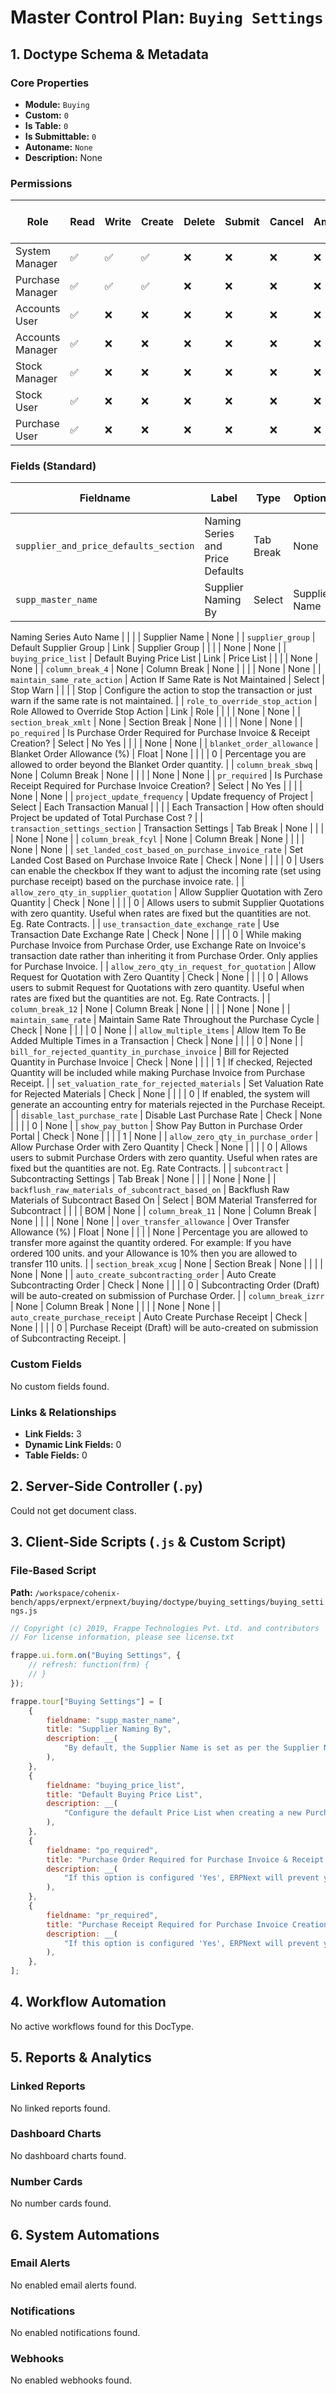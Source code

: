# Master Control Plan: `Buying Settings`

## 1. Doctype Schema & Metadata

### Core Properties
- **Module:** `Buying`
- **Custom:** `0`
- **Is Table:** `0`
- **Is Submittable:** `0`
- **Autoname:** `None`
- **Description:** None

### Permissions
| Role | Read | Write | Create | Delete | Submit | Cancel | Amend | Report | Import | Export | Print | Email | Share | Set User Perms |
|---|---|---|---|---|---|---|---|---|---|---|---|---|---|---|
| System Manager | ✅ | ✅ | ✅ | ❌ | ❌ | ❌ | ❌ | ❌ | ❌ | ❌ | ✅ | ✅ | ✅ | ❌ |
| Purchase Manager | ✅ | ✅ | ✅ | ❌ | ❌ | ❌ | ❌ | ❌ | ❌ | ✅ | ✅ | ✅ | ✅ | ❌ |
| Accounts User | ✅ | ❌ | ❌ | ❌ | ❌ | ❌ | ❌ | ❌ | ❌ | ❌ | ❌ | ❌ | ❌ | ❌ |
| Accounts Manager | ✅ | ❌ | ❌ | ❌ | ❌ | ❌ | ❌ | ❌ | ❌ | ❌ | ❌ | ❌ | ❌ | ❌ |
| Stock Manager | ✅ | ❌ | ❌ | ❌ | ❌ | ❌ | ❌ | ❌ | ❌ | ❌ | ❌ | ❌ | ❌ | ❌ |
| Stock User | ✅ | ❌ | ❌ | ❌ | ❌ | ❌ | ❌ | ❌ | ❌ | ❌ | ❌ | ❌ | ❌ | ❌ |
| Purchase User | ✅ | ❌ | ❌ | ❌ | ❌ | ❌ | ❌ | ❌ | ❌ | ❌ | ❌ | ❌ | ❌ | ❌ |


### Fields (Standard)
| Fieldname | Label | Type | Options | Required | Hidden | Read Only | Default | Description |
|---|---|---|---|---|---|---|---|---|
| `supplier_and_price_defaults_section` | Naming Series and Price Defaults | Tab Break | None |  |  |  | None | None |
| `supp_master_name` | Supplier Naming By | Select | Supplier Name
Naming Series
Auto Name |  |  |  | Supplier Name | None |
| `supplier_group` | Default Supplier Group | Link | Supplier Group |  |  |  | None | None |
| `buying_price_list` | Default Buying Price List | Link | Price List |  |  |  | None | None |
| `column_break_4` | None | Column Break | None |  |  |  | None | None |
| `maintain_same_rate_action` | Action If Same Rate is Not Maintained | Select | Stop
Warn |  |  |  | Stop | Configure the action to stop the transaction or just warn if the same rate is not maintained. |
| `role_to_override_stop_action` | Role Allowed to Override Stop Action | Link | Role |  |  |  | None | None |
| `section_break_xmlt` | None | Section Break | None |  |  |  | None | None |
| `po_required` | Is Purchase Order Required for Purchase Invoice & Receipt Creation? | Select | No
Yes |  |  |  | None | None |
| `blanket_order_allowance` | Blanket Order Allowance (%) | Float | None |  |  |  | 0 | Percentage you are allowed to order beyond the Blanket Order quantity. |
| `column_break_sbwq` | None | Column Break | None |  |  |  | None | None |
| `pr_required` | Is Purchase Receipt Required for Purchase Invoice Creation? | Select | No
Yes |  |  |  | None | None |
| `project_update_frequency` | Update frequency of Project | Select | Each Transaction
Manual |  |  |  | Each Transaction | How often should Project be updated of Total Purchase Cost ? |
| `transaction_settings_section` | Transaction Settings | Tab Break | None |  |  |  | None | None |
| `column_break_fcyl` | None | Column Break | None |  |  |  | None | None |
| `set_landed_cost_based_on_purchase_invoice_rate` | Set Landed Cost Based on Purchase Invoice Rate | Check | None |  |  |  | 0 | Users can enable the checkbox If they want to adjust the incoming rate (set using purchase receipt) based on the purchase invoice rate. |
| `allow_zero_qty_in_supplier_quotation` | Allow Supplier Quotation with Zero Quantity | Check | None |  |  |  | 0 | Allows users to submit Supplier Quotations with zero quantity. Useful when rates are fixed but the quantities are not. Eg. Rate Contracts. |
| `use_transaction_date_exchange_rate` | Use Transaction Date Exchange Rate | Check | None |  |  |  | 0 | While making Purchase Invoice from Purchase Order, use Exchange Rate on Invoice's transaction date rather than inheriting it from Purchase Order. Only applies for Purchase Invoice. |
| `allow_zero_qty_in_request_for_quotation` | Allow Request for Quotation with Zero Quantity | Check | None |  |  |  | 0 | Allows users to submit Request for Quotations with zero quantity. Useful when rates are fixed but the quantities are not. Eg. Rate Contracts. |
| `column_break_12` | None | Column Break | None |  |  |  | None | None |
| `maintain_same_rate` | Maintain Same Rate Throughout the Purchase Cycle | Check | None |  |  |  | 0 | None |
| `allow_multiple_items` | Allow Item To Be Added Multiple Times in a Transaction | Check | None |  |  |  | 0 | None |
| `bill_for_rejected_quantity_in_purchase_invoice` | Bill for Rejected Quantity in Purchase Invoice | Check | None |  |  |  | 1 | If checked, Rejected Quantity will be included while making Purchase Invoice from Purchase Receipt. |
| `set_valuation_rate_for_rejected_materials` | Set Valuation Rate for Rejected Materials | Check | None |  |  |  | 0 | If enabled, the system will generate an accounting entry for materials rejected in the Purchase Receipt. |
| `disable_last_purchase_rate` | Disable Last Purchase Rate | Check | None |  |  |  | 0 | None |
| `show_pay_button` | Show Pay Button in Purchase Order Portal | Check | None |  |  |  | 1 | None |
| `allow_zero_qty_in_purchase_order` | Allow Purchase Order with Zero Quantity | Check | None |  |  |  | 0 | Allows users to submit Purchase Orders with zero quantity. Useful when rates are fixed but the quantities are not. Eg. Rate Contracts. |
| `subcontract` | Subcontracting Settings | Tab Break | None |  |  |  | None | None |
| `backflush_raw_materials_of_subcontract_based_on` | Backflush Raw Materials of Subcontract Based On | Select | BOM
Material Transferred for Subcontract |  |  |  | BOM | None |
| `column_break_11` | None | Column Break | None |  |  |  | None | None |
| `over_transfer_allowance` | Over Transfer Allowance (%) | Float | None |  |  |  | None | Percentage you are allowed to transfer more against the quantity ordered. For example: If you have ordered 100 units. and your Allowance is 10% then you are allowed to transfer 110 units. |
| `section_break_xcug` | None | Section Break | None |  |  |  | None | None |
| `auto_create_subcontracting_order` | Auto Create Subcontracting Order | Check | None |  |  |  | 0 | Subcontracting Order (Draft) will be auto-created on submission of Purchase Order. |
| `column_break_izrr` | None | Column Break | None |  |  |  | None | None |
| `auto_create_purchase_receipt` | Auto Create Purchase Receipt | Check | None |  |  |  | 0 | Purchase Receipt (Draft) will be auto-created on submission of Subcontracting Receipt. |


### Custom Fields
No custom fields found.


### Links & Relationships
- **Link Fields:** 3
- **Dynamic Link Fields:** 0
- **Table Fields:** 0

## 2. Server-Side Controller (`.py`)
Could not get document class.


## 3. Client-Side Scripts (`.js` & Custom Script)
### File-Based Script
**Path:** `/workspace/cohenix-bench/apps/erpnext/erpnext/buying/doctype/buying_settings/buying_settings.js`
```javascript
// Copyright (c) 2019, Frappe Technologies Pvt. Ltd. and contributors
// For license information, please see license.txt

frappe.ui.form.on("Buying Settings", {
	// refresh: function(frm) {
	// }
});

frappe.tour["Buying Settings"] = [
	{
		fieldname: "supp_master_name",
		title: "Supplier Naming By",
		description: __(
			"By default, the Supplier Name is set as per the Supplier Name entered. If you want Suppliers to be named by a <a href='https://docs.erpnext.com/docs/user/manual/en/setting-up/settings/naming-series' target='_blank'>Naming Series</a> choose the 'Naming Series' option."
		),
	},
	{
		fieldname: "buying_price_list",
		title: "Default Buying Price List",
		description: __(
			"Configure the default Price List when creating a new Purchase transaction. Item prices will be fetched from this Price List."
		),
	},
	{
		fieldname: "po_required",
		title: "Purchase Order Required for Purchase Invoice & Receipt Creation",
		description: __(
			"If this option is configured 'Yes', ERPNext will prevent you from creating a Purchase Invoice or Receipt without creating a Purchase Order first. This configuration can be overridden for a particular supplier by enabling the 'Allow Purchase Invoice Creation Without Purchase Order' checkbox in the Supplier master."
		),
	},
	{
		fieldname: "pr_required",
		title: "Purchase Receipt Required for Purchase Invoice Creation",
		description: __(
			"If this option is configured 'Yes', ERPNext will prevent you from creating a Purchase Invoice without creating a Purchase Receipt first. This configuration can be overridden for a particular supplier by enabling the 'Allow Purchase Invoice Creation Without Purchase Receipt' checkbox in the Supplier master."
		),
	},
];

```




## 4. Workflow Automation
No active workflows found for this DocType.


## 5. Reports & Analytics
### Linked Reports
No linked reports found.


### Dashboard Charts
No dashboard charts found.


### Number Cards
No number cards found.


## 6. System Automations
### Email Alerts
No enabled email alerts found.


### Notifications
No enabled notifications found.


### Webhooks
No enabled webhooks found.
